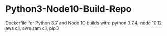 # Python3-Node10-Build-Repo
Dockerfile for Python 3.7 and Node 10 builds with: python 3.7.4, node 10.12 aws cli, aws sam cli, pip3
